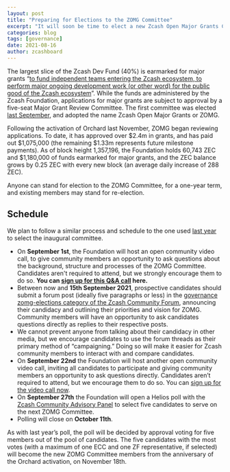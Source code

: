 ```yaml
---
layout: post
title: "Preparing for Elections to the ZOMG Committee"
excerpt: "It will soon be time to elect a new Zcash Open Major Grants Committee. We’re starting by inviting potential candidates to announce their candidacy on the Zcash Forums."
categories: blog
tags: [governance]
date: 2021-08-16
author: zcashboard
---
```


The largest slice of the Zcash Dev Fund (40%) is earmarked for major grants “[to fund  independent teams entering the Zcash ecosystem, to perform major ongoing development work (or other word) for the public good of the Zcash ecosystem](https://zips.z.cash/zip-1014#mg-slice-major-grants)”. While the funds are administered by the Zcash Foundation, applications for major grants are subject to approval by a five-seat Major Grant Review Committee. The first committee was elected [last September](https://vote.heliosvoting.org/helios/elections/fd30d13c-e010-11ea-88f3-4a6a23563c24/view), and adopted the name Zcash Open Major Grants or ZOMG. 

Following the activation of Orchard last November, ZOMG began reviewing applications. To date, it has approved over $2.4m in grants, and has paid out $1,075,000 (the remaining $1.33m represents future milestone payments). As of block height 1,357,196, the Foundation holds 60,743 ZEC and $1,180,000 of funds earmarked for major grants, and the ZEC balance grows by 0.25 ZEC with every new block (an average daily increase of 288 ZEC). 

Anyone can stand for election to the ZOMG Committee, for a one-year term, and existing members may stand for re-election. 

## Schedule

We plan to follow a similar process and schedule to the one used [last year](https://www.zfnd.org/blog/major-grants-review-committee-selection-process/#mgrc-candidates-assemble) to select the inaugural committee. 

- On **September 1st**, the Foundation will host an open community video call, to give community members an opportunity to ask questions about the background, structure and processes of the ZOMG Committee. Candidates aren't required to attend, but we strongly encourage them to do so. **You can [sign up for this Q&A call](https://docs.google.com/forms/d/e/1FAIpQLScOsL2c1dQs3nNq9KjXyMIM9Ja_N3DQlbGa3vFDbaSI2pw-aw/viewform) here.**
- Between now and **15th September 2021**, prospective candidates should submit a forum post (ideally five paragraphs or less) in the [governance zomg-elections category of the Zcash Community Forum](https://forum.zcashcommunity.com/c/governance/zomg-elections/38), announcing their candidacy and outlining their priorities and vision for ZOMG. Community members will have an opportunity to ask candidates questions directly as replies to their respective posts.
- We cannot prevent anyone from talking about their candidacy in other media, but we encourage candidates to use the forum threads as their primary method of “campaigning.” Doing so will make it easier for Zcash community members to interact with and compare candidates.
- On **September 22nd** the Foundation will host another open community video call, inviting all candidates to participate and giving community members an opportunity to ask questions directly. Candidates aren’t required to attend, but we encourage them to do so. You can [sign up for the video call now](https://docs.google.com/forms/d/e/1FAIpQLSev3dQPkccllSSzxH-u0-Sz6T8zwdmr6qPs6JaeePN2FlZMqg/viewform).
- On **September 27th** the Foundation will open a Helios poll with the [Zcash Community Advisory Panel](https://www.zfnd.org/governance/community-advisory-panel/) to select five candidates to serve on the next ZOMG Committee. 
- Polling will close on **October 11th**. 

As with last year’s poll, the poll will be decided by approval voting for five members out of the pool of candidates. The five candidates with the most votes (with a maximum of one ECC and one ZF representative, if selected) will become the new ZOMG Committee members from the anniversary of the Orchard activation, on November 18th. 
